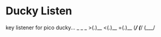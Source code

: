 # Ducky Listen
key listener for pico ducky...
                _      _      _
              >(.)__ <(.)__ =(.)__
               (___/  (___/  (___/  
